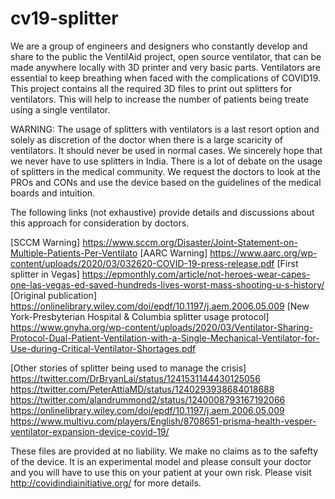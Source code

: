 # cv19-splitter


We are a group of engineers and designers who constantly develop and share to the public the VentilAid project, open source ventilator, that can be made anywhere locally with 3D printer and very basic parts. Ventilators are essential to keep breathing when faced with the complications of COVID19. This project contains all the required 3D files to print out splitters for ventilators. This will help to increase the number of patients being treate using a single ventilator. 

WARNING: The usage of splitters with ventilators is a last resort option and solely as discretion of the doctor when there is a large scaricity of ventilators. It should never be used in normal cases.  We sincerely hope that we never have to use splitters in India. There is a lot of debate on the usage of splitters in the medical community. We request the doctors to look at the PROs and CONs and use the device based on the guidelines of the medical boards and intuition. 

The following links (not exhaustive) provide details and discussions about this approach for consideration by doctors.

[SCCM Warning] https://www.sccm.org/Disaster/Joint-Statement-on-Multiple-Patients-Per-Ventilato
[AARC Warning] https://www.aarc.org/wp-content/uploads/2020/03/032620-COVID-19-press-release.pdf
[First splitter in Vegas] https://epmonthly.com/article/not-heroes-wear-capes-one-las-vegas-ed-saved-hundreds-lives-worst-mass-shooting-u-s-history/
[Original publication] https://onlinelibrary.wiley.com/doi/epdf/10.1197/j.aem.2006.05.009
[New York-Presbyterian Hospital  & Columbia splitter usage protocol] https://www.gnyha.org/wp-content/uploads/2020/03/Ventilator-Sharing-Protocol-Dual-Patient-Ventilation-with-a-Single-Mechanical-Ventilator-for-Use-during-Critical-Ventilator-Shortages.pdf

[Other stories of splitter being used to manage the crisis]
https://twitter.com/DrBryanLai/status/1241531144430125056
https://twitter.com/PeterAttiaMD/status/1240293938684018688
https://twitter.com/alandrummond2/status/1240008793167192066
https://onlinelibrary.wiley.com/doi/epdf/10.1197/j.aem.2006.05.009
https://www.multivu.com/players/English/8708651-prisma-health-vesper-ventilator-expansion-device-covid-19/


These files are provided at no liability.  We make no claims as to the safefty of the device. It is an experimental model and please consult your doctor and you will have to use this on your patient at your own risk. Please visit http://covidindiainitiative.org/ for more details. 
